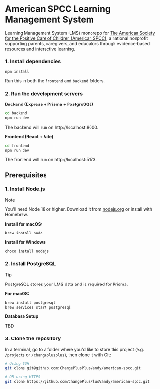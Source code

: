 # American SPCC Learning Management System

Learning Management System (LMS) monorepo for [The American Society for the Positive Care of Children (American SPCC)](https://americanspcc.org/), a national nonprofit supporting parents, caregivers, and educators through evidence-based resources and interactive learning.


### 1. Install dependencies

```bash
npm install
```

Run this in both the `frontend` and `backend` folders.

### 2. Run the development servers

**Backend (Express + Prisma + PostgreSQL)**

```bash
cd backend
npm run dev
```

The backend will run on http://localhost:8000.

**Frontend (React + Vite)**

```bash
cd frontend
npm run dev
```

The frontend will run on http://localhost:5173.

## Prerequisites

### 1. Install Node.js

> [!NOTE]
> You'll need Node 18 or higher. Download it from [nodejs.org](https://nodejs.org) or install with Homebrew.

**Install for macOS:**

```bash
brew install node
```

**Install for Windows:**

```powershell
choco install nodejs
```

### 2. Install PostgreSQL

> [!TIP]
> PostgreSQL stores your LMS data and is required for Prisma.

**For macOS:**

```bash
brew install postgresql
brew services start postgresql
```

**Database Setup**

TBD

### 3. Clone the repository

In a terminal, go to a folder where you'd like to store this project (e.g. `/projects` or `/changeplusplus`), then clone it with Git:

```bash
# Using SSH
git clone git@github.com:ChangePlusPlusVandy/american-spcc.git

# OR using HTTPS
git clone https://github.com/ChangePlusPlusVandy/american-spcc.git
